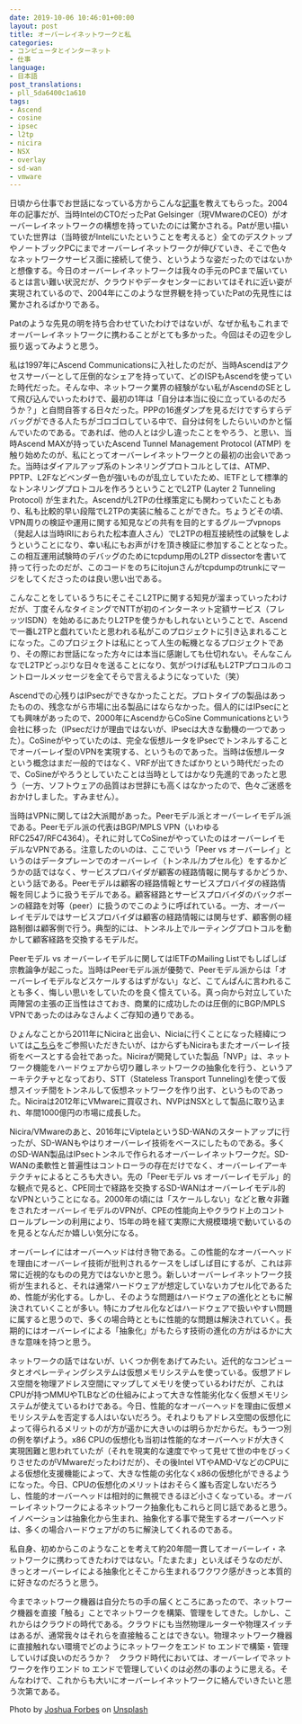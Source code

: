 ```yaml
---
date: 2019-10-06 10:46:01+00:00
layout: post
title: オーバーレイネットワークと私
categories:
- コンピュータとインターネット
- 仕事
language:
- 日本語
post_translations:
- pll_5da6400c1a610
tags:
- Ascend
- cosine
- ipsec
- l2tp
- nicira
- NSX
- overlay
- sd-wan
- vmware
---
```


日頃から仕事でお世話になっている方からこんな[記事](https://pc.watch.impress.co.jp/docs/2004/0917/config018.htm)を教えてもらった。2004年の記事だが、当時IntelのCTOだったPat Gelsinger（現VMwareのCEO）がオーバーレイネットワークの構想を持っていたのには驚かされる。Patが思い描いていた世界は（当時彼がIntelにいたということを考えると）全てのデスクトップやノートブックPCにまでオーバーレイネットワークが伸びていき、そこで色々なネットワークサービス面に接続して使う、というような姿だったのではないかと想像する。今日のオーバーレイネットワークは我々の手元のPCまで届いているとは言い難い状況だが、クラウドやデータセンターにおいてはそれに近い姿が実現されているので、2004年にこのような世界観を持っていたPatの先見性には驚かされるばかりである。

Patのような先見の明を持ち合わせていたわけではないが、なぜか私もこれまでオーバーレイネットワークに携わることがとても多かった。今回はその辺を少し振り返ってみようと思う。

私は1997年にAscend Communicationsに入社したのだが、当時Ascendはアクセスサーバーとして圧倒的なシェアを持っていて、どのISPもAscendを使っていた時代だった。そんな中、ネットワーク業界の経験がない私がAscendのSEとして飛び込んでいったわけで、最初の1年は「自分は本当に役に立っているのだろうか？」と自問自答する日々だった。PPPの16進ダンプを見るだけですらすらデバッグができる人たちがゴロゴロしている中で、自分は何をしたらいいのかと悩んでいたのである。であれば、他の人とは少し違ったことをやろう、と思い、当時Ascend MAXが持っていたAscend Tunnel Management Protocol (ATMP) を触り始めたのが、私にとってオーバーレイネットワークとの最初の出会いであった。当時はダイアルアップ系のトンネリングプロトコルとしては、ATMP、PPTP、L2Fなどベンダー色が強いものが乱立していたため、IETFとして標準的なトンネリングプロトコルを作ろうということでL2TP (Layter 2 Tunneling Protocol) が生まれた。AscendがL2TPの仕様策定にも関わっていたこともあり、私も比較的早い段階でL2TPの実装に触ることができた。ちょうどその頃、VPN周りの検証や運用に関する知見などの共有を目的とするグループvpnops（発起人は当時IRIにおられた松本直人さん）でL2TPの相互接続性の試験をしようということになり、幸い私にもお声がけを頂き検証に参加することとなった。この相互運用試験時のデバッグのためにtcpdump用のL2TP dissectorを書いて持って行ったのだが、このコードをのちにitojunさんがtcpdumpのtrunkにマージをしてくださったのは良い思い出である。

こんなことをしているうちにそこそこL2TPに関する知見が溜まっていったわけだが、丁度そんなタイミングでNTTが初のインターネット定額サービス（フレッツISDN）を始めるにあたりL2TPを使うかもしれないということで、Ascendで一番L2TPと戯れていたと思われる私がこのプロジェクトに引き込まれることになった。このプロジェクトは私にとって人生の転機となるプロジェクトであり、その際にお世話になった方々には本当に感謝しても仕切れない。そんなこんなでL2TPどっぷりな日々を送ることになり、気がつけば私もL2TPプロコルのコントロールメッセージを全てそらで言えるようになっていた（笑）

Ascendでの心残りはIPsecができなかったことだ。プロトタイプの製品はあったものの、残念ながら市場に出る製品にはならなかった。個人的にはIPsecにとても興味があったので、2000年にAscendからCoSine Communicationsという会社に移った（IPsecだけが理由ではないが、IPsecは大きな動機の一つであった）。CoSineがやっていたのは、完全な仮想ルータをIPsecでトンネルすることでオーバーレイ型のVPNを実現する、というものであった。当時は仮想ルータという概念はまだ一般的ではなく、VRFが出てきたばかりという時代だったので、CoSineがやろうとしていたことは当時としてはかなり先進的であったと思う（一方、ソフトウェアの品質はお世辞にも高くはなかったので、色々ご迷惑をおかけしました。すみません）。

当時はVPNに関しては2大派閥があった。Peerモデル派とオーバーレイモデル派である。Peerモデル派の代表はBGP/MPLS VPN（いわゆるRFC2547/RFC4364）。それに対してCoSineがやっていたのはオーバーレイモデルなVPNである。注意したのいのは、ここでいう「Peer vs オーバーレイ」というのはデータプレーンでのオーバーレイ（トンネル/カプセル化）をするかどうかの話ではなく、サービスプロバイダが顧客の経路情報に関与するかどうか、という話である。Peerモデルは顧客の経路情報とサービスプロバイダの経路情報を同じように扱うモデルである。顧客経路とサービスプロバイダのバックボーンの経路を対等（peer）に扱うのでこのように呼ばれている。一方、オーバーレイモデルではサービスプロバイダは顧客の経路情報には関与せず、顧客側の経路制御は顧客側で行う。典型的には、トンネル上でルーティングプロトコルを動かして顧客経路を交換するモデルだ。

Peerモデル vs オーバーレイモデルに関してはIETFのMailing Listでもしばしば宗教論争が起こった。当時はPeerモデル派が優勢で、Peerモデル派からは「オーバーレイモデルなどスケールするはずがない」など、こてんぱんに言われることも多く、悔しい思いをしていたのを良く憶えている。真っ向から対立していた両陣営の主張の正当性はさておき、商業的に成功したのは圧倒的にBGP/MPLS VPNであったのはみなさんよくご存知の通りである。

ひょんなことから2011年にNiciraと出会い、Niciaに行くことになった経緯については[こちら](https://blog.shin.do/2014/03/%e7%a7%81%e3%81%8cnicira%e3%81%ab%e5%85%a5%e3%81%a3%e3%81%9f%e3%82%8f%e3%81%91)をご参照いただきたいが、はからずもNiciraもまたオーバーレイ技術をベースとする会社であった。Niciraが開発していた製品「NVP」は、ネットワーク機能をハードウェアから切り離しネットワークの抽象化を行う、というアーキテクチャとなっており、STT（Stateless Transport Tunneling)を使って仮想スイッチ間をトンネルして仮想ネットワークを作り出す、というものであった。Niciraは2012年にVMwareに買収され、NVPはNSXとして製品に取り込まれ、年間1000億円の市場に成長した。

Nicira/VMwareのあと、2016年にViptelaというSD-WANのスタートアップに行ったが、SD-WANもやはりオーバーレイ技術をベースにしたものである。多くのSD-WAN製品はIPsecトンネルで作られるオーバーレイネットワークだ。SD-WANの柔軟性と普遍性はコントローラの存在だけでなく、オーバーレイアーキテクチャによるところも大きい。先の「Peerモデル vs オーバーレイモデル」的な観点で見ると、CPE同士で経路を交換するSD-WANはオーバーレイモデル的なVPNということになる。2000年の頃には「スケールしない」などと散々非難をされたオーバーレイモデルのVPNが、CPEの性能向上やクラウド上のコントロールプレーンの利用により、15年の時を経て実際に大規模環境で動いているのを見るとなんだか嬉しい気分になる。

オーバーレイにはオーバーヘッドは付き物である。この性能的なオーバーヘッドを理由にオーバーレイ技術が批判されるケースをしばしば目にするが、これは非常に近視的なものの見方ではないかと思う。新しいオーバーレイネットワーク技術が生まれると、それは通常ハードウェアが想定していないカプセル化であるため、性能が劣化する。しかし、そのような問題はハードウェアの進化とともに解決されていくことが多い。特にカプセル化などはハードウェアで扱いやすい問題に属すると思うので、多くの場合時とともに性能的な問題は解決されていく。長期的にはオーバーレイによる「抽象化」がもたらす技術の進化の方がはるかに大きな意味を持つと思う。

ネットワークの話ではないが、いくつか例をあげてみたい。近代的なコンピュータとオペレーティングシステムは仮想メモリシステムを使っている。仮想アドレス空間を物理アドレス空間にマップしてメモリを使っているわけだが、これはCPUが持つMMUやTLBなどの仕組みによって大きな性能劣化なく仮想メモリシステムが使えているわけである。今日、性能的なオーバーヘッドを理由に仮想メモリシステムを否定する人はいないだろう。それよりもアドレス空間の仮想化によって得られるメリットのが方が遥かに大きいのは明らかだからだ。もう一つ別の例を挙げよう。x86 CPUの仮想化も当初は性能的なオーバーヘッドが大きく実現困難と思われていたが（それを現実的な速度でやって見せて世の中をびっくりさせたのがVMwareだったわけだが）、その後Intel VTやAMD-VなどのCPUによる仮想化支援機能によって、大きな性能の劣化なくx86の仮想化ができるようになった。今日、CPUの仮想化のメリットはおそらく誰も否定しないだろうし、性能的オーバーヘッドは相対的に無視できるほど小さくなっている。オーバーレイネットワークによるネットワーク抽象化もこれらと同じ話であると思う。イノベーションは抽象化から生まれ、抽象化する事で発生するオーバーヘッドは、多くの場合ハードウェアがのちに解決してくれるのである。

私自身、初めからこのようなことを考えて約20年間一貫してオーバーレイ・ネットワークに携わってきたわけではない。「たまたま」といえばそうなのだが、きっとオーバーレイによる抽象化とそこから生まれるワクワク感がきっと本質的に好きなのだろうと思う。

今までネットワーク機器は自分たちの手の届くところにあったので、ネットワーク機器を直接「触る」ことでネットワークを構築、管理をしてきた。しかし、これからはクラウドの時代である。クラウドにも当然物理ルーターや物理スイッチはあるが、通常我々はそれらを直接触ることはできない。物理ネットワーク機器に直接触れない環境でどのようにネットワークをエンド to エンドで構築・管理していけば良いのだろうか？　クラウド時代においては、オーバーレイでネットワークを作りエンド to エンドで管理していくのは必然の事のように思える。そんなわけで、これからも大いにオーバーレイネットワークに絡んでいきたいと思う次第である。

Photo by [Joshua Forbes](https://unsplash.com/@joshua_forbes?utm_source=unsplash&utm_medium=referral&utm_content=creditCopyText) on [Unsplash](https://unsplash.com/s/photos/overlay?utm_source=unsplash&utm_medium=referral&utm_content=creditCopyText)
